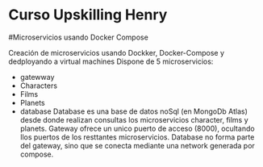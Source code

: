 # Curso Upskilling Henry 
#Microservicios usando Docker Compose


Creación de microservicios usando Dockker, Docker-Compose y dedployando a virtual machines
Dispone de 5 microservicios: 
- gatewway
- Characters
- Films
- Planets
- database
Database es una base de datos noSql (en MongoDb Atlas) desde donde realizan consultas los microservicios character, films y planets.
Gateway ofrece un unico puerto de acceso (8000), ocultando llos puertos de los resttantes microservicios.
Database no forma parte del gateway, sino que se conecta mediante una network generada por compose.

